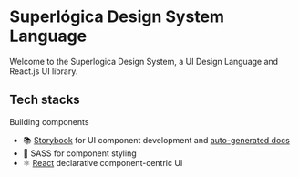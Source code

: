 # Superlógica Design System Language

Welcome to the Superlogica Design System, a UI Design Language and React.js UI library.


## Tech stacks
Building components
- 📚 [Storybook](https://storybook.js.org) for UI component development and [auto-generated docs](https://medium.com/storybookjs/storybook-docs-sneak-peak-5be78445094a)
- 💅 SASS for component styling
- ⚛️ [React](https://reactjs.org/) declarative component-centric UI